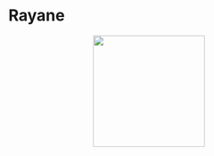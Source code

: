 # Rayane
<div id="header" align="center">
  <img src="https://media.giphy.com/media/hVEBWRInEvNOEVS18i/giphy.gif" width="200"/>
</div>
